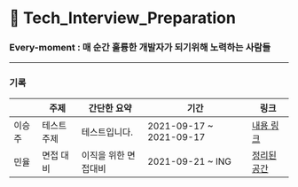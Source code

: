 # 🌠 Tech_Interview_Preparation 


### Every-moment  :  매 순간 훌륭한 개발자가 되기위해 노력하는 사람들 


---


### 기록
|  | 주제 | 간단한 요약 |  기간 |  링크 |
|-------|-------|----------------------|-------|-------|
|이승주 | 테스트주제 | 테스트입니다. | 2021-09-17 ~ 2021-09-17  | <a href="-" target="_blank">내용 링크</a>|
| 민율  | 면접 대비 | 이직을 위한 면접대비  | 2021-09-21 ~ ING  | <a href="https://github.com/every-moment/Tech_Interview_Preparation/tree/main/%EB%AF%BC%EC%9C%A8">정리된 공간</a> |


